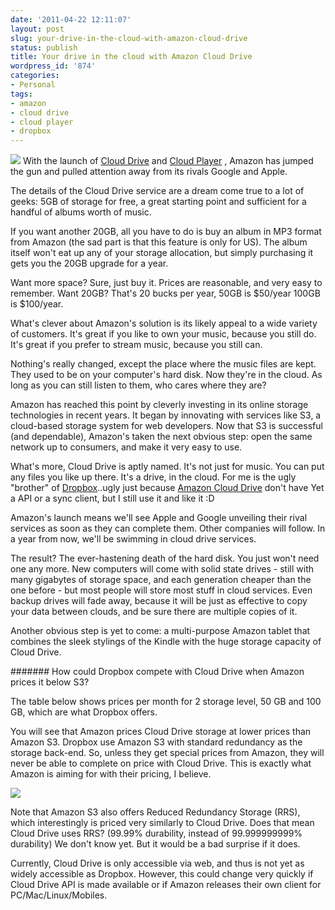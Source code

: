 ```yaml
---
date: '2011-04-22 12:11:07'
layout: post
slug: your-drive-in-the-cloud-with-amazon-cloud-drive
status: publish
title: Your drive in the cloud with Amazon Cloud Drive
wordpress_id: '874'
categories:
- Personal
tags:
- amazon
- cloud drive
- cloud player
- dropbox
---
```


[![](http://www.mariusv.com/wp-content/uploads/2011/04/clouddrive.png)](http://www.mariusv.com/wp-content/uploads/2011/04/clouddrive.png)
With the launch of [Cloud Drive](https://www.amazon.com/clouddrive/learnmore) and [Cloud Player](http://www.amazon.com/b?ie=UTF8&node=2658409011) , Amazon has jumped the gun and pulled attention away from its rivals Google and Apple.

The details of the Cloud Drive service are a dream come true to a lot of geeks: 5GB of storage for free, a great starting point and sufficient for a handful of albums worth of music.

If you want another 20GB, all you have to do is buy an album in MP3 format from Amazon (the sad part is that this feature is only for US). The album itself won't eat up any of your storage allocation, but simply purchasing it gets you the 20GB upgrade for a year.

Want more space? Sure, just buy it. Prices are reasonable, and very easy to remember. Want 20GB? That's 20 bucks per year, 50GB is $50/year 100GB is $100/year.

What's clever about Amazon's solution is its likely appeal to a wide variety of customers. It's great if you like to own your music, because you still do. It's great if you prefer to stream music, because you still can.

Nothing's really changed, except the place where the music files are kept. They used to be on your computer's hard disk. Now they're in the cloud. As long as you can still listen to them, who cares where they are?

Amazon has reached this point by cleverly investing in its online storage technologies in recent years. It began by innovating with services like S3, a cloud-based storage system for web developers. Now that S3 is successful (and dependable), Amazon's taken the next obvious step: open the same network up to consumers, and make it very easy to use.

What's more, Cloud Drive is aptly named. It's not just for music. You can put any files you like up there. It's a drive, in the cloud. For me is the ugly "brother" of [Dropbox](http://db.tt/ql5EuYN)..ugly just because [Amazon Cloud Drive](https://www.amazon.com/clouddrive/learnmore) don't have Yet a API or a sync client, but I still use it and like it :D

Amazon's launch means we'll see Apple and Google unveiling their rival services as soon as they can complete them. Other companies will follow. In a year from now, we'll be swimming in cloud drive services.

The result? The ever-hastening death of the hard disk. You just won't need one any more. New computers will come with solid state drives - still with many gigabytes of storage space, and each generation cheaper than the one before - but most people will store most stuff in cloud services. Even backup drives will fade away, because it will be just as effective to copy your data between clouds, and be sure there are multiple copies of it.

Another obvious step is yet to come: a multi-purpose Amazon tablet that combines the sleek stylings of the Kindle with the huge storage capacity of Cloud Drive.



####### How could Dropbox compete with Cloud Drive when Amazon prices it below S3?



The table below shows prices per month for 2 storage level, 50 GB and 100 GB, which are what Dropbox offers. 

You will see that Amazon prices Cloud Drive storage at lower prices than Amazon S3. Dropbox use Amazon S3 with standard redundancy as the storage back-end. So, unless they get special prices from Amazon, they will never be able to complete on price with Cloud Drive. This is exactly what Amazon is aiming for with their pricing, I believe.

[![](http://www.mariusv.com/wp-content/uploads/2011/04/amazon_cloud_vs_dropbox.gif)](http://www.mariusv.com/wp-content/uploads/2011/04/amazon_cloud_vs_dropbox.gif)

 Note that Amazon S3 also offers Reduced Redundancy Storage (RRS), which interestingly is priced very similarly to Cloud Drive. Does that mean Cloud Drive uses RRS? (99.99% durability, instead of 99.999999999% durability) We don't know yet. But it would be a bad surprise if it does.

Currently, Cloud Drive is only accessible via web, and thus is not yet as widely accessible as Dropbox. However, this could change very quickly if Cloud Drive API is made available or if Amazon releases their own client for PC/Mac/Linux/Mobiles.

